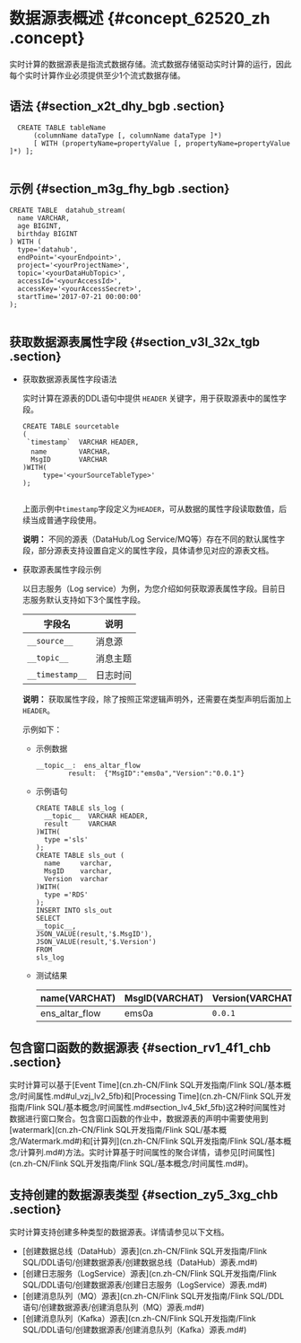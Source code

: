 # 数据源表概述 {#concept_62520_zh .concept}

实时计算的数据源表是指流式数据存储。流式数据存储驱动实时计算的运行，因此每个实时计算作业必须提供至少1个流式数据存储。

## 语法 {#section_x2t_dhy_bgb .section}

```language-sql
  CREATE TABLE tableName
      (columnName dataType [, columnName dataType ]*)
      [ WITH (propertyName=propertyValue [, propertyName=propertyValue ]*) ];
			
```

## 示例 {#section_m3g_fhy_bgb .section}

```language-sql
CREATE TABLE  datahub_stream(
  name VARCHAR,
  age BIGINT,
  birthday BIGINT
) WITH (
  type='datahub',
  endPoint='<yourEndpoint>',
  project='<yourProjectName>',
  topic='<yourDataHubTopic>',
  accessId='<yourAccessId>',
  accessKey='<yourAccessSecret>',
  startTime='2017-07-21 00:00:00'
);
			
```

## 获取数据源表属性字段 {#section_v3l_32x_tgb .section}

-   获取数据源表属性字段语法 

    实时计算在源表的DDL语句中提供 `HEADER` 关键字，用于获取源表中的属性字段。

    ```language-sql
    CREATE TABLE sourcetable
    (
     `timestamp`  VARCHAR HEADER,
      name        VARCHAR，
      MsgID       VARCHAR
    )WITH(
         type='<yourSourceTableType>'
    );
    					
    ```

    上面示例中``timestamp``字段定义为`HEADER`，可从数据的属性字段读取数值，后续当成普通字段使用。

    **说明：** 不同的源表（DataHub/Log Service/MQ等）存在不同的默认属性字段，部分源表支持设置自定义的属性字段，具体请参见对应的源表文档。

-   获取源表属性字段示例 

    以日志服务（Log service）为例，为您介绍如何获取源表属性字段。目前日志服务默认支持如下3个属性字段。

    |字段名|说明|
    |---|--|
    |`__source__`|消息源|
    |`__topic__`|消息主题|
    |`__timestamp__`|日志时间|

    **说明：** 获取属性字段，除了按照正常逻辑声明外，还需要在类型声明后面加上`HEADER`。

    示例如下：

    -   示例数据

        ```language-json
        __topic__:  ens_altar_flow  
                result:  {"MsgID":"ems0a","Version":"0.0.1"}
        ```

    -   示例语句

        ```language-sql
        CREATE TABLE sls_log (
          __topic__  VARCHAR HEADER,
          result     VARCHAR  
        )WITH(
          type ='sls'
        );
        CREATE TABLE sls_out (
          name     varchar,
          MsgID    varchar,
          Version  varchar 
        )WITH(
          type ='RDS'
        );
        INSERT INTO sls_out
        SELECT 
        __topic__,
        JSON_VALUE(result,'$.MsgID'),
        JSON_VALUE(result,'$.Version')
        FROM
        sls_log
        ```

    -   测试结果

        |name\(VARCHAT\)|MsgID\(VARCHAT\)|Version\(VARCHAT\)|
        |---------------|----------------|------------------|
        |ens\_altar\_flow|ems0a|`0.0.1`|


## 包含窗口函数的数据源表 {#section_rv1_4f1_chb .section}

实时计算可以基于[Event Time](cn.zh-CN/Flink SQL开发指南/Flink SQL/基本概念/时间属性.md#ul_vzj_lv2_5fb)和[Processing Time](cn.zh-CN/Flink SQL开发指南/Flink SQL/基本概念/时间属性.md#section_lv4_5kf_5fb)这2种时间属性对数据进行窗口聚合。包含窗口函数的作业中，数据源表的声明中需要使用到[watermark](cn.zh-CN/Flink SQL开发指南/Flink SQL/基本概念/Watermark.md#)和[计算列](cn.zh-CN/Flink SQL开发指南/Flink SQL/基本概念/计算列.md#)方法。实时计算基于时间属性的聚合详情，请参见[时间属性](cn.zh-CN/Flink SQL开发指南/Flink SQL/基本概念/时间属性.md#)。

## 支持创建的数据源表类型 {#section_zy5_3xg_chb .section}

实时计算支持创建多种类型的数据源表。详情请参见以下文档。

-   [创建数据总线（DataHub）源表](cn.zh-CN/Flink SQL开发指南/Flink SQL/DDL语句/创建数据源表/创建数据总线（DataHub）源表.md#)
-   [创建日志服务（LogService）源表](cn.zh-CN/Flink SQL开发指南/Flink SQL/DDL语句/创建数据源表/创建日志服务（LogService）源表.md#)
-   [创建消息队列（MQ）源表](cn.zh-CN/Flink SQL开发指南/Flink SQL/DDL语句/创建数据源表/创建消息队列（MQ）源表.md#)
-   [创建消息队列（Kafka）源表](cn.zh-CN/Flink SQL开发指南/Flink SQL/DDL语句/创建数据源表/创建消息队列（Kafka）源表.md#)

